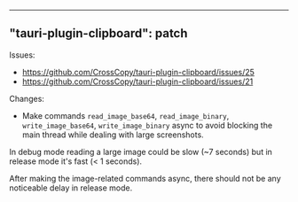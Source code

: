 
---
"tauri-plugin-clipboard": patch
---

Issues: 
- https://github.com/CrossCopy/tauri-plugin-clipboard/issues/25
- https://github.com/CrossCopy/tauri-plugin-clipboard/issues/21

Changes:
- Make commands `read_image_base64`, `read_image_binary`, `write_image_base64`, `write_image_binary` async to avoid blocking the main thread while dealing with large screenshots.

In debug mode reading a large image could be slow (~7 seconds) but in release mode it's fast (< 1 seconds).

After making the image-related commands async, there should not be any noticeable delay in release mode.


